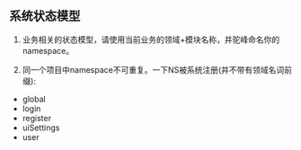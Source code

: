 ## 系统状态模型

1. 业务相关的状态模型，请使用当前业务的领域+模块名称，并驼峰命名你的namespace。

1. 同一个项目中namespace不可重复。一下NS被系统注册(并不带有领域名词前缀):
  - global
  - login
  - register
  - uiSettings
  - user
